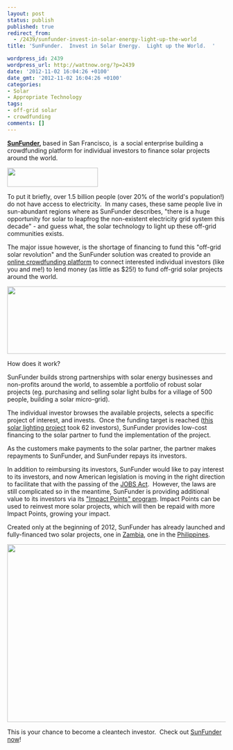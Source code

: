 ```yaml
---
layout: post
status: publish
published: true
redirect_from:
  - /2439/sunfunder-invest-in-solar-energy-light-up-the-world
title: 'SunFunder.  Invest in Solar Energy.  Light up the World.  '

wordpress_id: 2439
wordpress_url: http://wattnow.org/?p=2439
date: '2012-11-02 16:04:26 +0100'
date_gmt: '2012-11-02 16:04:26 +0100'
categories:
- Solar
- Appropriate Technology
tags:
- off-grid solar
- crowdfunding
comments: []
---
```

<p><strong><a href="http://www.sunfunder.com/">SunFunder</a>,&nbsp;</strong>based in San Francisco, is &nbsp;a social enterprise building a crowdfunding platform for individual investors to finance solar projects around the world.</p>
<p><a href="http://www.sunfunder.com/"><img class="alignnone size-full wp-image-2440" title="Sun_funder_logo" src="{{ 'assets/from-wordpress/uploads/2012/11/Sun_funder_logo.png' | relative_url }}" alt="" width="209" height="44" /></a></p>
<p>To put it briefly, over 1.5 billion people (over 20% of the world's population!) do not have access to electricity. &nbsp;In many cases, these same people live in sun-abundant regions where as SunFunder describes, "there is a huge opportunity for solar to leapfrog the non-existent electricity grid system this decade" - and guess what, the solar technology to light up these off-grid communities exists.</p>
<p>The major issue however, is the shortage of financing to fund this "off-grid solar revolution" and the SunFunder solution was created to provide an <a href="http://www.sunfunder.com/">online crowdfunding platform</a> to connect interested individual investors (like you and me!) to lend money (as little as $25!) to fund off-grid solar projects around the world.</p>
<p><a href="http://www.sunfunder.com/"><img class="alignnone  wp-image-2441" title="SunFunder_invest" src="{{ 'assets/from-wordpress/uploads/2012/11/SunFunder_invest-1024x298.png' | relative_url }}" alt="" width="536" height="155" /></a></p>
<p>How does it work?</p>
<p>SunFunder builds strong partnerships with solar energy businesses and non-profits around the world, to assemble a portfolio of robust solar projects (eg. purchasing and selling solar light bulbs for a village of 500 people, building a solar micro-grid).</p>
<p>The individual investor browses the available projects, selects a specific project of interest, and invests. &nbsp;Once the funding target is reached (<a href="http://www.sunfunder.com/projects/view/25">this solar lighting project</a>&nbsp;took 62 investors), SunFunder provides low-cost financing to the solar partner to fund the implementation of the project.</p>
<p>As the customers make payments to the solar partner, the partner makes repayments to SunFunder, and SunFunder repays its investors.</p>
<p>In addition to reimbursing its investors, SunFunder would like to pay interest to its investors, and now American legislation is moving in the right direction to facilitate that with the passing of the <a href="http://www.forbes.com/sites/work-in-progress/2012/09/21/the-jobs-act-what-startups-and-small-businesses-need-to-know-infographic/">JOBS Act</a>. &nbsp;However, the laws are still complicated so in the meantime, SunFunder is providing additional value to its investors via its <a href="http://www.sunfunder.com/about/faq">"Impact Points" program</a>. Impact Points can be used to reinvest more solar projects, which will then be repaid with more Impact Points, growing your impact.</p>
<p>Created only at the beginning of 2012, SunFunder has already launched and fully-financed two solar projects, one in <a href="http://www.sunfunder.com/projects/view/29">Zambia</a>, one in the <a href="http://www.sunfunder.com/projects/view/25">Philippines</a>.</p>
<p><a href="http://www.sunfunder.com/projects/view/29"><img class="alignnone size-large wp-image-2442" title="SunFunder_project" src="{{ 'assets/from-wordpress/uploads/2012/11/SunFunder_project-1024x626.png' | relative_url }}" alt="" width="670" height="409" /></a></p>
<p>This is your chance to become a cleantech investor. &nbsp;Check out <a href="http://www.sunfunder.com/">SunFunder now</a>!</p>
<p></p>
